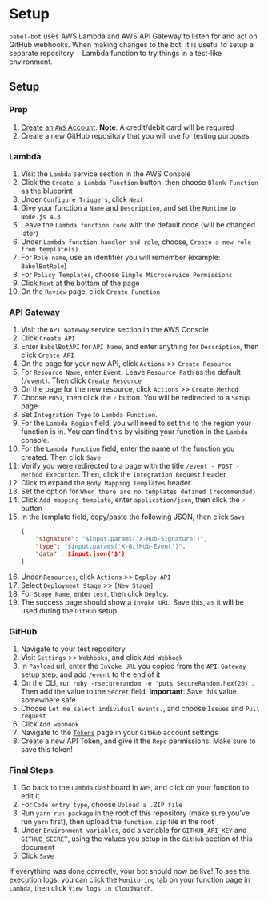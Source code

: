 # Setup

`babel-bot` uses AWS Lambda and AWS API Gateway to listen for and act on GitHub webhooks. When making changes to the bot, it is useful to setup a separate repository + Lambda function to try things in a test-like environment.

## Setup

### Prep

1. [Create an `AWS` Account](https://aws.amazon.com/resources/create-account/). **Note**: A credit/debit card will be required
2. Create a new GitHub repository that you will use for testing purposes

### Lambda

1. Visit the `Lambda` service section in the AWS Console
2. Click the `Create a Lambda Function` button, then choose `Blank Function` as the blueprint
3. Under `Configure Triggers`, click `Next`
4. Give your function a `Name` and `Description`, and set the `Runtime` to `Node.js 4.3`
5. Leave the `Lambda function code` with the default code (will be changed later)
6. Under `Lambda function handler and role`, choose, `Create a new role from template(s)`
7. For `Role name`, use an identifier you will remember (example: `BabelBotRole`)
8. For `Policy Templates`, choose `Simple Microservice Permissions`
9. Click `Next` at the bottom of the page
10. On the `Review` page, click `Create Function`

### API Gateway

1. Visit the `API Gateway` service section in the AWS Console
2. Click `Create API`
3. Enter `BabelBotAPI` for `API Name`, and enter anything for `Description`, then click `Create API`
4. On the page for your new API, click `Actions` >> `Create Resource`
5. For `Resource Name`, enter `Event`. Leave `Resource Path` as the default (`/event`). Then click `Create Resource`
6. On the page for the new resource, click `Actions` >> `Create Method`
7. Choose `POST`, then click the `✓` button. You will be redirected to a `Setup` page
8. Set `Integration Type` to `Lambda Function`.
9. For the `Lambda Region` field, you will need to set this to the region your function is in. You can find this by visiting your function in the `Lambda` console.
10. For the `Lambda Function` field, enter the name of the function you created. Then click `Save`
11. Verify you were redirected to a page with the title `/event - POST - Method Execution`. Then, click the `Integration Request` header
12. Click to expand the `Body Mapping Templates` header
13. Set the option for `When there are no templates defined (recommended)`
14. Click `Add mapping template`, enter `application/json`, then click the `✓` button
15. In the template field, copy/paste the following JSON, then click `Save`
    ```json
    {
        "signature": "$input.params('X-Hub-Signature')",
        "type": "$input.params('X-GitHub-Event')",
        "data" : $input.json('$')
    }
    ```
16. Under `Resources`, click `Actions` >> `Deploy API`
17. Select `Deployment Stage` >> `[New Stage]`
18. For `Stage Name`, enter `test`, then click `Deploy`.
19. The success page should show a `Invoke URL`. Save this, as it will be used during the `GitHub` setup

### GitHub

1. Navigate to your test repository
2. Visit `Settings` >> `Webhooks`, and click `Add Webhook`
3. In `Payload` url, enter the `Invoke URL` you copied from the `API Gateway` setup step, and add `/event` to the end of it
4. On the CLI, run `ruby -rsecurerandom -e 'puts SecureRandom.hex(20)'`. Then add the value to the `Secret` field. **Important**: Save this value somewhere safe
5. Choose `Let me select individual events.`, and choose `Issues` and `Pull request`
6. Click `Add webhook`
7. Navigate to the [`Tokens`](https://github.com/settings/tokens) page in your `GitHub` account settings
8. Create a new API Token, and give it the `Repo` permissions. Make sure to save this token!

### Final Steps

1. Go back to the `Lambda` dashboard in `AWS`, and click on your function to edit it
2. For `Code entry type`, choose `Upload a .ZIP file`
3. Run `yarn run package` in the root of this repository (make sure you've run `yarn` first), then upload the `function.zip` file in the root
4. Under `Environment variables`, add a variable for `GITHUB_API_KEY` and `GITHUB_SECRET`, using the values you setup in the `GitHub` section of this document
5. Click `Save`

If everything was done correctly, your bot should now be live! To see the execution logs, you can click the `Monitoring` tab on your function page in `Lambda`, then click `View logs in CloudWatch`.
